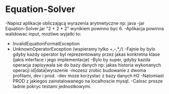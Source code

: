 # Equation-Solver
-Napisz aplikacje obliczającą wyrazenia arytmetyczne
np:
java -jar Equation-Solver.jar "2 + 2 * 2"
wynikiem powinno byc 6.
-Aplikacja powinna walidowac input, mozliwe wyjatki to:
- InvalidEquationFormatException
- UnknownOperatorException (wspieramy tylko +,-,*,/)
-Fajnie by bylo gdyby kazdy operator byl reprezentowany przez jakas konkretna klase (jakis interface i jego implementacje)
-Bylo by super, gdyby kazda operacja zapisywala sie do bazy danych
np: jakas historia wykonanych operacji id|data|wyrazenie
-mozesz zrobic budowanie z dwoma profilami, dev i prod.
-dev moze korzystac z bazy danych H2
-Natomiast PROD z jakiegos zainstalowanego na localhoscie mysql.
-Calosc prosze ladnie pokryc testami jednostkowymi.
